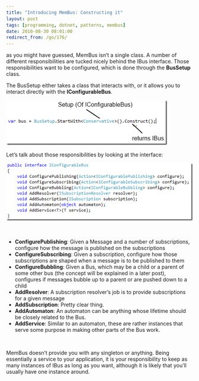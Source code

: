 ```yaml
---
title: "Introducing MemBus: Constructing it"
layout: post
tags: [programming, dotnet, patterns, membus]
date: 2010-08-30 08:01:00
redirect_from: /go/176/
---
```


as you might have guessed, MemBus isn’t a single class. A number of different responsibilities are tucked nicely behind the IBus interface. Those responsibilities want to be configured, which is done through the **BusSetup** class.

The BusSetup either takes a class that interacts with, or it allows you to interact directly with the **IConfigurableBus**. 

![BusSetup](/public/assets/image_288bb54a-ea88-4197-a4e9-5fe13d7f6b76.png "BusSetup") 

 Let’s talk about those responsibilities by looking at the interface:

![IConfigurableBus_interface](/public/assets/ebe64f99-efa7-4c46-b66a-46eb7d74fb2a_4c6b7c23-511e-4fc4-b265-11d69c2dbbf9.png "IConfigurableBus_interface")

&nbsp;

*   **ConfigurePublishing**: Given a Message and a number of subscriptions, configure how the message is published on the subscriptions
*   **ConfigureSubscribing**: Given a subscription, configure how those subscriptions are shaped when a message is to be published to them
*   **ConfigureBubbling**: Given a Bus, which may be a child or a parent of some other bus (the concept will be explained in a later post), configures if messages bubble up to a parent or are pushed down to a child
*   **AddResolver**: A subscription resolver’s job is to provide subscriptions for a given message
*   **AddSubscription**: Pretty clear thing.
*   **AddAutomaton**: An automaton can be anything whose lifetime should be closely related to the Bus.
*   **AddService**: Similar to an automaton, these are rather instances that serve some purpose in making other parts of the Bus work. 

&nbsp;

MemBus doesn’t provide you with any singleton or anything. Being essentially a service to your application, it is your responsibility to keep as many instances of IBus as long as you want, although it is likely that you’ll usually have one instance around.